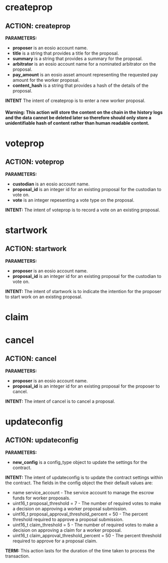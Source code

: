 <h1 class="contract">
createprop
</h1>

## ACTION: createprop
**PARAMETERS:**
* __proposer__ is an eosio account name.
* __title__ is a string that provides a title for the proposal.
* __summary__ is a string that provides a summary for the proposal.
* __arbitrator__ is an eosio account name for a nominated arbitrator on the proposal.
* __pay_amount__ is an eosio asset amount representing the requested pay amount for the worker proposal.
* __content_hash__ is a string that provides a hash of the details of the proposal.

**INTENT** The intent of createprop is to enter a new worker proposal.
#### Warning: This action will store the content on the chain in the history logs and the data cannot be deleted later so therefore should only store a unidentifiable hash of content rather than human readable content. 

<h1 class="contract">
    voteprop
</h1>

## ACTION: voteprop
**PARAMETERS:**
* __custodian__ is an eosio account name.
* __proposal_id__ is an integer id for an existing proposal for the custodian to vote on.
* __vote__ is an integer repesenting a vote type on the proposal.

**INTENT:** 
The intent of voteprop is to record a vote on an existing proposal.

<h1 class="contract">
startwork
</h1>

## ACTION: startwork
**PARAMETERS:**
* __proposer__ is an eosio account name.
* __proposal_id__ is an integer id for an existing proposal for the custodian to vote on.

**INTENT:** 
The intent of startwork is to indicate the intention for the proposer to start work on an existing proposal.

<h1 class="contract">
claim
</h1>

 <h1 class="contract">
 cancel
 </h1>

 ## ACTION: cancel
  **PARAMETERS:**
  * __proposer__ is an eosio account name.
  * __proposal_id__ is an integer id for an existing proposal for the proposer to cancel.

  **INTENT:**
  The intent of cancel is to cancel a proposal.

<h1 class="contract">
 updateconfig
</h1>

## ACTION: updateconfig
**PARAMETERS:**
* __new_config__ is a config_type object to update the settings for the contract.

**INTENT:** The intent of updateconfig is to update the contract settings within the contract.
The fields in the config object the their default values are:
* name service_account - The service account to manage the escrow funds for worker proposals.
* uint16_t proposal_threshold = 7 - The number of required votes to make a decision on approving a worker proposal submission.
* uint16_t proposal_approval_threshold_percent = 50 - The percent threshold required to approve a proposal submission.
* uint16_t claim_threshold = 5 - The number of required votes to make a decision on approving a claim for a worker proposal.
* uint16_t claim_approval_threshold_percent = 50 - The percent threshold required to approve for a proposal claim.

**TERM:** This action lasts for the duration of the time taken to process the transaction.
